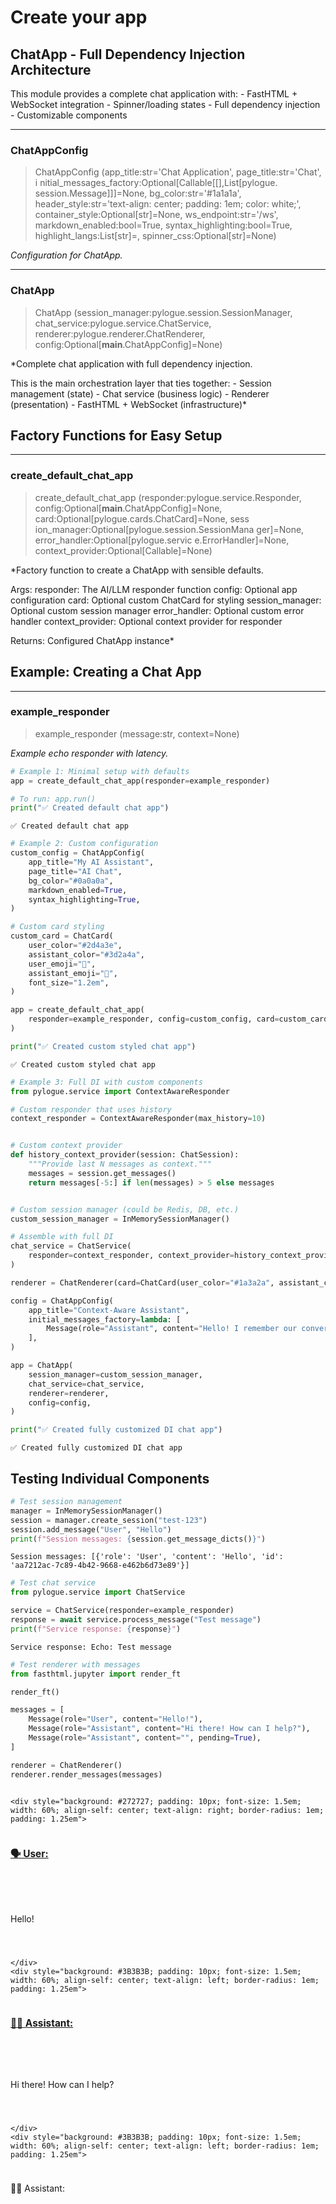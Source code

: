 # Create your app


<!-- WARNING: THIS FILE WAS AUTOGENERATED! DO NOT EDIT! -->

## ChatApp - Full Dependency Injection Architecture

This module provides a complete chat application with: - FastHTML +
WebSocket integration - Spinner/loading states - Full dependency
injection - Customizable components

------------------------------------------------------------------------

### ChatAppConfig

>  ChatAppConfig (app_title:str='Chat Application', page_title:str='Chat', i
>                     nitial_messages_factory:Optional[Callable[[],List[pylogue.
>                     session.Message]]]=None, bg_color:str='#1a1a1a',
>                     header_style:str='text-align: center; padding: 1em; color:
>                     white;', container_style:Optional[str]=None,
>                     ws_endpoint:str='/ws', markdown_enabled:bool=True,
>                     syntax_highlighting:bool=True,
>                     highlight_langs:List[str]=<factory>,
>                     spinner_css:Optional[str]=None)

*Configuration for ChatApp.*

------------------------------------------------------------------------

### ChatApp

>  ChatApp (session_manager:pylogue.session.SessionManager,
>               chat_service:pylogue.service.ChatService,
>               renderer:pylogue.renderer.ChatRenderer,
>               config:Optional[__main__.ChatAppConfig]=None)

\*Complete chat application with full dependency injection.

This is the main orchestration layer that ties together: - Session
management (state) - Chat service (business logic) - Renderer
(presentation) - FastHTML + WebSocket (infrastructure)\*

## Factory Functions for Easy Setup

------------------------------------------------------------------------

### create_default_chat_app

>  create_default_chat_app (responder:pylogue.service.Responder,
>                               config:Optional[__main__.ChatAppConfig]=None,
>                               card:Optional[pylogue.cards.ChatCard]=None, sess
>                               ion_manager:Optional[pylogue.session.SessionMana
>                               ger]=None, error_handler:Optional[pylogue.servic
>                               e.ErrorHandler]=None,
>                               context_provider:Optional[Callable]=None)

\*Factory function to create a ChatApp with sensible defaults.

Args: responder: The AI/LLM responder function config: Optional app
configuration card: Optional custom ChatCard for styling
session_manager: Optional custom session manager error_handler: Optional
custom error handler context_provider: Optional context provider for
responder

Returns: Configured ChatApp instance\*

## Example: Creating a Chat App

------------------------------------------------------------------------

### example_responder

>  example_responder (message:str, context=None)

*Example echo responder with latency.*

``` python
# Example 1: Minimal setup with defaults
app = create_default_chat_app(responder=example_responder)

# To run: app.run()
print("✅ Created default chat app")
```

    ✅ Created default chat app

``` python
# Example 2: Custom configuration
custom_config = ChatAppConfig(
    app_title="My AI Assistant",
    page_title="AI Chat",
    bg_color="#0a0a0a",
    markdown_enabled=True,
    syntax_highlighting=True,
)

# Custom card styling
custom_card = ChatCard(
    user_color="#2d4a3e",
    assistant_color="#3d2a4a",
    user_emoji="👤",
    assistant_emoji="🤖",
    font_size="1.2em",
)

app = create_default_chat_app(
    responder=example_responder, config=custom_config, card=custom_card
)

print("✅ Created custom styled chat app")
```

    ✅ Created custom styled chat app

``` python
# Example 3: Full DI with custom components
from pylogue.service import ContextAwareResponder

# Custom responder that uses history
context_responder = ContextAwareResponder(max_history=10)


# Custom context provider
def history_context_provider(session: ChatSession):
    """Provide last N messages as context."""
    messages = session.get_messages()
    return messages[-5:] if len(messages) > 5 else messages


# Custom session manager (could be Redis, DB, etc.)
custom_session_manager = InMemorySessionManager()

# Assemble with full DI
chat_service = ChatService(
    responder=context_responder, context_provider=history_context_provider
)

renderer = ChatRenderer(card=ChatCard(user_color="#1a3a2a", assistant_color="#3a1a2a"))

config = ChatAppConfig(
    app_title="Context-Aware Assistant",
    initial_messages_factory=lambda: [
        Message(role="Assistant", content="Hello! I remember our conversation history.")
    ],
)

app = ChatApp(
    session_manager=custom_session_manager,
    chat_service=chat_service,
    renderer=renderer,
    config=config,
)

print("✅ Created fully customized DI chat app")
```

    ✅ Created fully customized DI chat app

## Testing Individual Components

``` python
# Test session management
manager = InMemorySessionManager()
session = manager.create_session("test-123")
session.add_message("User", "Hello")
print(f"Session messages: {session.get_message_dicts()}")
```

    Session messages: [{'role': 'User', 'content': 'Hello', 'id': 'aa7212ac-7c89-4b42-9668-e462b6d73e89'}]

``` python
# Test chat service
from pylogue.service import ChatService

service = ChatService(responder=example_responder)
response = await service.process_message("Test message")
print(f"Service response: {response}")
```

    Service response: Echo: Test message

``` python
# Test renderer with messages
from fasthtml.jupyter import render_ft

render_ft()

messages = [
    Message(role="User", content="Hello!"),
    Message(role="Assistant", content="Hi there! How can I help?"),
    Message(role="Assistant", content="", pending=True),
]

renderer = ChatRenderer()
renderer.render_messages(messages)
```

<div>

<div id="chat-cards" class="chat-cards"
style="display: flex; flex-direction: column; gap: 10px;">

    <div style="background: #272727; padding: 10px; font-size: 1.5em; width: 60%; align-self: center; text-align: right; border-radius: 1em; padding: 1.25em">

<span style="font-weight: bold; font-size: 1.1em; display: block; margin-bottom: 8px;"><u>🗣️
User: </u></span>

<div class="marked" style="white-space: pre-wrap;">

Hello!

</div>

    </div>
    <div style="background: #3B3B3B; padding: 10px; font-size: 1.5em; width: 60%; align-self: center; text-align: left; border-radius: 1em; padding: 1.25em">

<span style="font-weight: bold; font-size: 1.1em; display: block; margin-bottom: 8px;"><u>🕵️‍♂️
Assistant: </u></span>

<div class="marked" style="white-space: pre-wrap;">

Hi there! How can I help?

</div>

    </div>
    <div style="background: #3B3B3B; padding: 10px; font-size: 1.5em; width: 60%; align-self: center; text-align: left; border-radius: 1em; padding: 1.25em">

🕵️‍♂️ Assistant: <span class="spinner"></span>

</div>

</div>

<script>if (window.htmx) htmx.process(document.body)</script>

</div>
